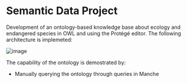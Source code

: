 # Semantic Data Project 

Development of an ontology-based knowledge base about ecology and endangered species in OWL and using the Protégé editor. The following architecture is implemeted:

![image](https://user-images.githubusercontent.com/42507973/152272003-bc8d1b8b-9ee7-4e63-8344-54a431733d99.png)

The capability of the ontology is demostrated by:
- Manually querying the ontology through queries in Manche

